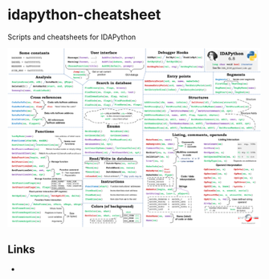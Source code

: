 # idapython-cheatsheet
Scripts and cheatsheets for IDAPython

![IDAPython cheatsheet (en)](IDAPython_cheatsheet_web_en.png)

## Links

- [The Beginner's Guide to IDAPython]: https://leanpub.com/IDAPython-Book

  